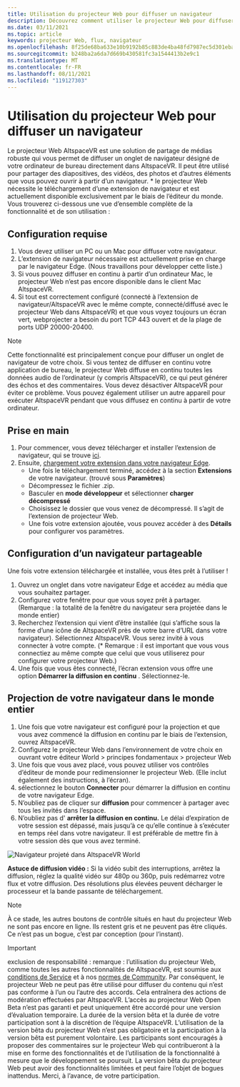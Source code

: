 ```yaml
---
title: Utilisation du projecteur Web pour diffuser un navigateur
description: Découvrez comment utiliser le projecteur Web pour diffuser du contenu à partir d’un navigateur désigné dans des expériences AltspaceVR.
ms.date: 03/11/2021
ms.topic: article
keywords: projecteur Web, flux, navigateur
ms.openlocfilehash: 8f25de68ba633e10b9192b85c883de4ba48fd7987ec5d301ebac8443982a1a55
ms.sourcegitcommit: b248ba2a6da7d669b430581fc3a1544413b2e9c1
ms.translationtype: MT
ms.contentlocale: fr-FR
ms.lasthandoff: 08/11/2021
ms.locfileid: "119127303"
---
```

# <a name="using-the-web-projector-to-stream-a-browser"></a>Utilisation du projecteur Web pour diffuser un navigateur

Le projecteur Web AltspaceVR est une solution de partage de médias robuste qui vous permet de diffuser un onglet de navigateur désigné de votre ordinateur de bureau directement dans AltspaceVR. Il peut être utilisé pour partager des diapositives, des vidéos, des photos et d’autres éléments que vous pouvez ouvrir à partir d’un navigateur. * le projecteur Web nécessite le téléchargement d’une extension de navigateur et est actuellement disponible exclusivement par le biais de l’éditeur du monde. Vous trouverez ci-dessous une vue d’ensemble complète de la fonctionnalité et de son utilisation :

## <a name="requirements"></a>Configuration requise

1. Vous devez utiliser un PC ou un Mac pour diffuser votre navigateur.
2. L’extension de navigateur nécessaire est actuellement prise en charge par le navigateur Edge. (Nous travaillons pour développer cette liste.)
3. Si vous pouvez diffuser en continu à partir d’un ordinateur Mac, le projecteur Web n’est pas encore disponible dans le client Mac AltspaceVR.
4. Si tout est correctement configuré (connecté à l’extension de navigateur/AltspaceVR avec le même compte, connecté/diffusé avec le projecteur Web dans AltspaceVR) et que vous voyez toujours un écran vert, webprojecter a besoin du port TCP 443 ouvert et de la plage de ports UDP 20000-20400.

> [!NOTE]
> Cette fonctionnalité est principalement conçue pour diffuser un onglet de navigateur de votre choix. Si vous tentez de diffuser en continu votre application de bureau, le projecteur Web diffuse en continu toutes les données audio de l’ordinateur (y compris AltspaceVR), ce qui peut générer des échos et des commentaires. Vous devez désactiver AltspaceVR pour éviter ce problème. Vous pouvez également utiliser un autre appareil pour exécuter AltspaceVR pendant que vous diffusez en continu à partir de votre ordinateur.

## <a name="getting-started"></a>Prise en main

1. Pour commencer, vous devez télécharger et installer l’extension de navigateur, qui se trouve [ici](https://account.altvr.com/web_projector).
2. Ensuite, [chargement votre extension dans votre navigateur Edge](https://docs.microsoft.com/microsoft-edge/extensions-chromium/getting-started/extension-sideloading).
    * Une fois le téléchargement terminé, accédez à la section **Extensions** de votre navigateur. (trouvé sous **Paramètres**)
    * Décompressez le fichier .zip.
    * Basculer en **mode développeur** et sélectionner **charger décompressé**
    * Choisissez le dossier que vous venez de décompressé. Il s’agit de l’extension de projecteur Web.
    * Une fois votre extension ajoutée, vous pouvez accéder à des **Détails** pour configurer vos paramètres.

## <a name="setting-up-a-shareable-browser"></a>Configuration d’un navigateur partageable

Une fois votre extension téléchargée et installée, vous êtes prêt à l’utiliser !

1. Ouvrez un onglet dans votre navigateur Edge et accédez au média que vous souhaitez partager.
2. Configurez votre fenêtre pour que vous soyez prêt à partager. (Remarque : la totalité de la fenêtre du navigateur sera projetée dans le monde entier)
3. Recherchez l’extension qui vient d’être installée (qui s’affiche sous la forme d’une icône de AltspaceVR près de votre barre d’URL dans votre navigateur). Sélectionnez AltspaceVR. Vous serez invité à vous connecter à votre compte. (* Remarque : il est important que vous vous connectiez au même compte que celui que vous utiliserez pour configurer votre projecteur Web.)
4. Une fois que vous êtes connecté, l’écran extension vous offre une option **Démarrer la diffusion en continu** . Sélectionnez-le.

## <a name="projecting-your-browser-in-world"></a>Projection de votre navigateur dans le monde entier

1. Une fois que votre navigateur est configuré pour la projection et que vous avez commencé la diffusion en continu par le biais de l’extension, ouvrez AltspaceVR.
2. Configurez le projecteur Web dans l’environnement de votre choix en ouvrant votre éditeur World > principes fondamentaux > projecteur Web
3. Une fois que vous avez placé, vous pouvez utiliser vos contrôles d’éditeur de monde pour redimensionner le projecteur Web. (Elle inclut également des instructions, à l’écran).
4. sélectionnez le bouton **Connecter** pour démarrer la diffusion en continu de votre navigateur Edge.
5. N’oubliez pas de cliquer sur **diffusion** pour commencer à partager avec tous les invités dans l’espace.
6. N’oubliez pas d' **arrêter la diffusion en continu.** Le délai d’expiration de votre session est dépassé, mais jusqu’à ce qu’elle continue à s’exécuter en temps réel dans votre navigateur. Il est préférable de mettre fin à votre session dès que vous avez terminé.

![Navigateur projeté dans AltspaceVR World](images/web-project-img-01.png)

**Astuce de diffusion vidéo :** Si la vidéo subit des interruptions, arrêtez la diffusion, réglez la qualité vidéo sur 480p ou 360p, puis redémarrez votre flux et votre diffusion. Des résolutions plus élevées peuvent décharger le processeur et la bande passante de téléchargement.

> [!NOTE]
> À ce stade, les autres boutons de contrôle situés en haut du projecteur Web ne sont pas encore en ligne. Ils restent gris et ne peuvent pas être cliqués. Ce n’est pas un bogue, c’est par conception (pour l’instant).

> [!IMPORTANT]
> exclusion de responsabilité : remarque : l’utilisation du projecteur Web, comme toutes les autres fonctionnalités de AltspaceVR, est soumise aux [conditions de Service](../community/terms-of-service.md) et à nos [normes de Community](../community/community-standards.md). Par conséquent, le projecteur Web ne peut pas être utilisé pour diffuser du contenu qui n’est pas conforme à l’un ou l’autre des accords. Cela entraînera des actions de modération effectuées par AltspaceVR. L’accès au projecteur Web Open Beta n’est pas garanti et peut uniquement être accordé pour une version d’évaluation temporaire. La durée de la version bêta et la durée de votre participation sont à la discrétion de l’équipe AltspaceVR. L’utilisation de la version bêta du projecteur Web n’est pas obligatoire et la participation à la version bêta est purement volontaire. Les participants sont encouragés à proposer des commentaires sur le projecteur Web qui contribueront à la mise en forme des fonctionnalités et de l’utilisation de la fonctionnalité à mesure que le développement se poursuit. La version bêta du projecteur Web peut avoir des fonctionnalités limitées et peut faire l’objet de bogues inattendus. Merci, à l’avance, de votre participation.
